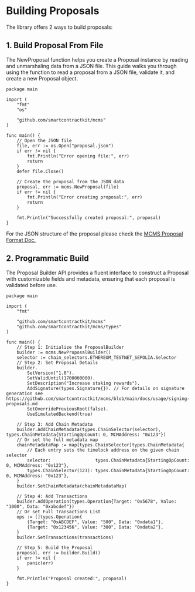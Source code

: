 # Building Proposals

The library offers 2 ways to build proposals:

## 1. Build Proposal From File

The NewProposal function helps you create a Proposal instance by reading and
unmarshaling data from a JSON file. This guide walks you through using the
function to read a proposal from a JSON file, validate it, and create a new Proposal
object.

```golang
package main

import (
	"fmt"
	"os"

	"github.com/smartcontractkit/mcms"
)

func main() {
	// Open the JSON file
	file, err := os.Open("proposal.json")
	if err != nil {
		fmt.Println("Error opening file:", err)
		return
	}
	defer file.Close()

	// Create the proposal from the JSON data
	proposal, err := mcms.NewProposal(file)
	if err != nil {
		fmt.Println("Error creating proposal:", err)
		return
	}

	fmt.Println("Successfully created proposal:", proposal)
}
```

For the JSON structure of the proposal please check the [MCMS Proposal Format Doc.](../key-concepts/mcms-proposal.md)

## 2. Programmatic Build

The Proposal Builder API provides a fluent interface to construct a Proposal with
customizable fields and metadata, ensuring that each proposal is validated before use.

```golang
package main

import (
	"fmt"

	"github.com/smartcontractkit/mcms"
	"github.com/smartcontractkit/mcms/types"
)

func main() {
	// Step 1: Initialize the ProposalBuilder
	builder := mcms.NewProposalBuilder()
	selector := chain_selectors.ETHEREUM_TESTNET_SEPOLIA.Selector
	// Step 2: Set Proposal Details
	builder.
		SetVersion("1.0").
		SetValidUntil(1700000000).
		SetDescription("Increase staking rewards").
		AddSignature(types.Signature{}). // For details on signature generation see https://github.com/smartcontractkit/mcms/blob/main/docs/usage/signing-proposals.md
		SetOverridePreviousRoot(false).
		UseSimulatedBackend(true)

	// Step 3: Add Chain Metadata
	builder.AddChainMetadata(types.ChainSelector(selector), types.ChainMetadata{StartingOpCount: 0, MCMAddress: "0x123"})
	// Or set the full metadata map
	chainMetadataMap := map[types.ChainSelector]types.ChainMetadata{
		// Each entry sets the timelock address on the given chain selector
		selector:                 types.ChainMetadata{StartingOpCount: 0, MCMAddress: "0x123"},
		types.ChainSelector(123): types.ChainMetadata{StartingOpCount: 0, MCMAddress: "0x123"},
	}
	builder.SetChainMetadata(chainMetadataMap)

	// Step 4: Add Transactions
	builder.AddOperation(types.Operation{Target: "0x5678", Value: "1000", Data: "0xabcdef"})
	// Or set Full Transactions List
	ops := []types.Operation{
		{Target: "0xABCDEF", Value: "500", Data: "0xdata1"},
		{Target: "0x123456", Value: "300", Data: "0xdata2"},
	}
	builder.SetTransactions(transactions)

	// Step 5: Build the Proposal
	proposal, err := builder.Build()
	if err != nil {
		panic(err)
	}

	fmt.Println("Proposal created:", proposal)
}
```